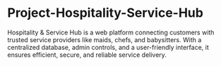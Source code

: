 # Project-Hospitality-Service-Hub
Hospitality &amp; Service Hub is a web platform connecting customers with trusted service providers like maids, chefs, and babysitters. With a centralized database, admin controls, and a user-friendly interface, it ensures efficient, secure, and reliable service delivery.
